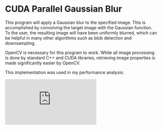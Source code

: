 # CUDA Parallel Gaussian Blur
This program will apply a Gaussian blur to the specified image. This is accomplished by convolving the target image with the Gaussian function. To the user, the resulting image will have been uniformly blurred, which can be helpful in many other algorithms such as blob detection and downsampling.


OpenCV is necessary for this program to work. While all image processing is done by standard C++ and CUDA libraries, retrieving image properties is made significantly easier by OpenCV.

This implementation was used in my performance analysis:

![Comparing 2D Convolution Performance](https://github.com/jIdle/GaussianBlur-CUDA/blob/master/Report/CS405-Project-Report.pdf)
